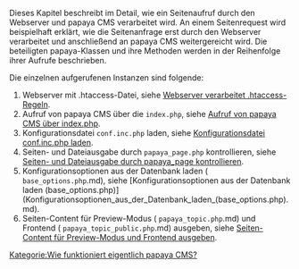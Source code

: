 
Dieses Kapitel beschreibt im Detail, wie ein Seitenaufruf durch den Webserver und papaya CMS verarbeitet wird. An einem Seitenrequest wird beispielhaft erklärt, wie die Seitenanfrage erst durch den Webserver verarbeitet und anschließend an papaya CMS weitergereicht wird. Die beteiligten papaya-Klassen und ihre Methoden werden in der Reihenfolge ihrer Aufrufe beschrieben.

Die einzelnen aufgerufenen Instanzen sind folgende:

1.  Webserver mit .htaccess-Datei, siehe [Webserver verarbeitet .htaccess-Regeln](Webserver_verarbeitet_.htaccess-Regeln.md).
2.  Aufruf von papaya CMS über die `index.php`, siehe [Aufruf von papaya CMS über index.php](Aufruf_von_papaya_CMS_über_index.php.md).
3.  Konfigurationsdatei `conf.inc.php` laden, siehe [Konfigurationsdatei conf.inc.php laden](Konfigurationsdatei_conf.inc.php_laden.md).
4.  Seiten- und Dateiausgabe durch `papaya_page.php` kontrollieren, siehe [Seiten- und Dateiausgabe durch papaya_page kontrollieren](Seiten-_und_Dateiausgabe_durch_papaya_page_kontrollieren.md).
5.  Konfigurationsoptionen aus der Datenbank laden ( `base_options.php`.md), siehe [Konfigurationsoptionen aus der Datenbank laden (base_options.php)](Konfigurationsoptionen_aus_der_Datenbank_laden_(base_options.php\).md).
6.  Seiten-Content für Preview-Modus ( `papaya_topic.php`.md) und Frontend ( `papaya_topic_public.php`.md) ausgeben, siehe [Seiten-Content für Preview-Modus und Frontend ausgeben](Seiten-Content_für_Preview-Modus_und_Frontend_ausgeben.md).

[Kategorie:Wie funktioniert eigentlich papaya CMS?](../export_de/Kategorie:Wie_funktioniert_eigentlich_papaya_CMS?.md)
